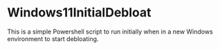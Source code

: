 # Windows11InitialDebloat
This is a simple Powershell script to run initially when in a new Windows environment to start debloating.

